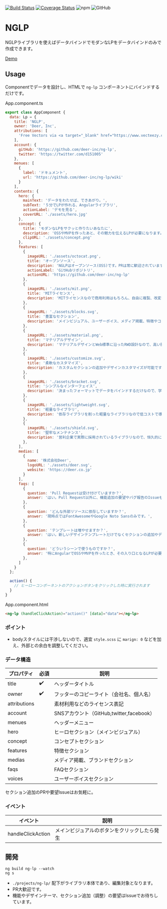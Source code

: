 [![Build Status](https://travis-ci.com/deer-inc/ng-lp.svg?branch=master)](https://travis-ci.com/deer-inc/ng-lp)
[![Coverage Status](https://coveralls.io/repos/github/deer-inc/ng-lp/badge.svg?branch=master)](https://coveralls.io/github/deer-inc/ng-lp?branch=master)
![npm](https://img.shields.io/npm/v/@deer-inc/ng-lp.svg)
![GitHub](https://img.shields.io/github/license/deer-inc/ng-lp.svg)

# NGLP

NGLPライブラリを使えばデータバインドでモダンなLPをデータバインドのみで作成できます。

[Demo](https://deer-inc.github.io/ng-lp/)

## Usage

Componentでデータを設計し、HTMLで `ng-lp` コンポーネントにバインドするだけです。

App.component.ts

```js
export class AppComponent {
  data: Lp = {
    title: 'NGLP',
    owner: 'Deer, Inc',
    attributions: [
      'Free Vectors via <a target="_blank" href="https://www.vecteezy.com/">vecteezy.com</a>'
    ],
    account: {
      gitHub: 'https://github.com/deer-inc/ng-lp',
      twitter: 'https://twitter.com/d151005'
    },
    menues: [
      {
        label: 'ドキュメント',
        url: 'https://github.com/deer-inc/ng-lp/wiki'
      }
    ],
    contents: {
      hero: {
        mainText: 'データをわたせば、できあがり。',
        subText: '５分でLPが作れる、Angularライブラリ',
        actionLabel: 'デモを見る',
        coverURL: './assets/hero.jpg'
      },
      concept: {
        title: 'モダンなLPをサクッと作りたいあなたに',
        description: 'OSSやMVPを作ったあと、その魅力を伝えるLPが必要になります。このライブラリを使えば必要な項目をデータで渡すだけでLPが完成します。このページもNGLPで作られています。',
        clipURL: './assets/concept.png'
      },
      features: [
        {
          imageURL: './assets/octocat.png',
          title: 'オープンソース',
          description: 'NGLPはオープンソース(OSS)です。PRは常に歓迎されています。バグや要望があれば気軽にIssueを立ててください。',
          actionLabel: 'GitHubリポジトリ',
          actionURL: 'https://github.com/deer-inc/ng-lp'
        },
        {
          imageURL: './assets/mit.png',
          title: 'MITライセンス',
          description: 'MITライセンスなので商用利用はもちろん、自由に複製、改変をすることができます。もちろん無料です。',
        },
        {
          imageURL: './assets/blocks.svg',
          title: '豊富なセクション',
          description: 'メインビジュアル、ユーザーボイス、メディア掲載、特徴やコンセプトなど頻出セクションを網羅しています。',
        },
        {
          imageURL: './assets/material.png',
          title: 'マテリアルデザイン',
          description: 'マテリアルデザインとWeb標準に沿ったRWD設計なので、高い閲覧性が担保されています。',
        },
        {
          imageURL: './assets/customize.svg',
          title: '柔軟なカスタマイズ',
          description: 'カスタムセクションの追加やデザインカスタマイズが可能です。',
        },
        {
          imageURL: './assets/bracket.svg',
          title: 'シンプルなインターフェイス',
          description: '決まったフォーマットでデータをバインドするだけなので、学習コストは一切必要ありません。',
        },
        {
          imageURL: './assets/lightweight.svg',
          title: '軽量なライブラリ',
          description: '依存ライブラリを削った軽量なライブラリなので低コストで導入できます。',
        },
        {
          imageURL: './assets/shield.svg',
          title: '堅牢なメンテナンス',
          description: '営利企業で実際に採用されているライブラリなので、恒久的にリリース可能なクオリティでメンテナンスされます。',
        },
      ],
      medias: [
        {
          name: '株式会社Deer',
          logoURL: './assets/deer.svg',
          website: 'https://deer.co.jp'
        }
      ],
      faqs: [
        {
          question: 'Pull Requestは受け付けていますか？',
          answer: 'はい。Pull Request以外に、機能追加の要望やバグ報告のIssueも大歓迎です 🥳',
        },
        {
          question: 'どんな外部リソースに依存していますか？',
          answer: '現時点ではFontAwesomeやGoogle Noto Sansのみです。',
        },
        {
          question: 'テンプレートは増やせますか？',
          answer: 'はい。新しいデザインテンプレートだけでなくセクションの追加やデザインテンプレートのブラッシュアップも大歓迎です。',
        },
        {
          question: 'どういうシーンで使うものですか？',
          answer: '特にAngularでOSSやMVPを作ったとき、その入り口となるLPが必要になります。HTML, CSSコーディングをしなくてもそれがサクッと作れるようにNGLPを作りました。',
        },
      ]
    }
  };

  action() {
    // ヒーローコンポーネントのアクションボタンをクリックした時に実行されます
  }
}
```

App.component.html

```html
<ng-lp (handleClickAction)="action()" [data]="data"></ng-lp>
```

### ポイント

- bodyスタイルには干渉しないので、適宜 `style.scss` に `marign: 0` などを加え、外部との余白を調整してください。

### データ構造

プロパティ|必須|説明
---|---|---
title|✔️|ヘッダータイトル
owner|✔️|フッターのコピーライト（会社名、個人名）
attributions||素材利用などのライセンス表記
account||SNSアカウント（GitHub,twitter,facebook）
menues||ヘッダーメニュー
hero||ヒーロセクション（メインビジュアル）
concept||コンセプトセクション
features||特徴セクション
medias||メディア掲載、ブランドセクション
faqs||FAQセクション
voices||ユーザーボイスセクション

セクション追加のPRや要望Issueはお気軽に。

### イベント

イベント|**説明**
---|---
handleClickAction|メインビジュアルのボタンをクリックしたら発生

## 開発

```
ng build ng-lp --watch
ng s
```

- `./projects/ng-lp/` 配下がライブラリ本体であり、編集対象となります。
- PR大歓迎です。
- 機能やデザインテーマ、セクション追加（調整）の要望はIssueでお待ちしています。

